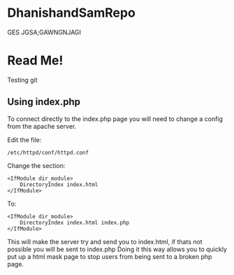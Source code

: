 # DhanishandSamRepo
GES JGSA;GAWNGNJAGI

# Read Me!

Testing git

## Using index.php

To connect directly to the index.php page you will need to change a config from the apache server.

Edit the file:
```
/etc/httpd/conf/httpd.conf
```

Change the section:
```
<IfModule dir_module>
    DirectoryIndex index.html
</IfModule>
```
To:
```
<IfModule dir_module>
    DirectoryIndex index.html index.php
</IfModule>
```
This will make the server try and send you to index.html, if thats not possible you will be sent to index.php
Doing it this way allows you to quickly put up a html mask page to stop users from being sent to a broken php page.
